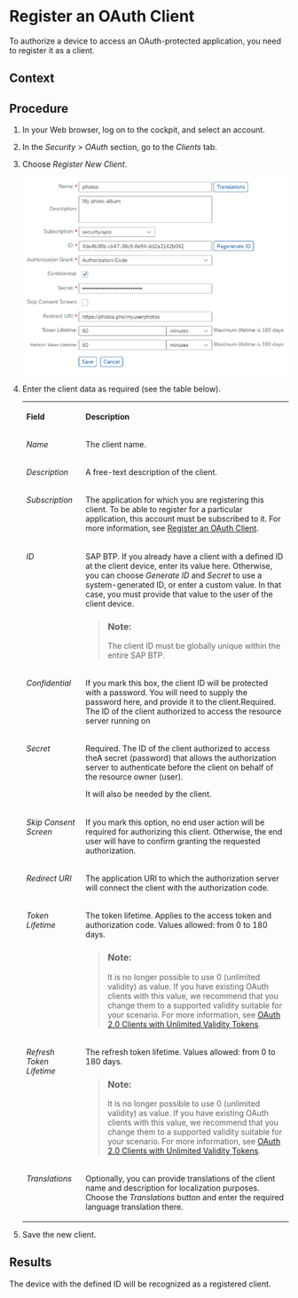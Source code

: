 <!-- loio61d8095aa39547c7b30d9aeda771497f -->

# Register an OAuth Client

To authorize a device to access an OAuth-protected application, you need to register it as a client.



## Context



## Procedure

1.  In your Web browser, log on to the cockpit, and select an account.

2.  In the *Security* \> *OAuth* section, go to the *Clients* tab.

3.  Choose *Register New Client*.

    ![OAuth Clients](images/OAuth_Clients_70f7a3f.png)

4.  Enter the client data as required \(see the table below\).


    <table>
    <tr>
    <th valign="top">

    Field
    
    </th>
    <th valign="top">

    Description
    
    </th>
    </tr>
    <tr>
    <td valign="top">
    
    *Name*
    
    </td>
    <td valign="top">
    
    The client name.
    
    </td>
    </tr>
    <tr>
    <td valign="top">
    
    *Description*
    
    </td>
    <td valign="top">
    
    A free-text description of the client.
    
    </td>
    </tr>
    <tr>
    <td valign="top">
    
    *Subscription*
    
    </td>
    <td valign="top">
    
    The application for which you are registering this client. To be able to register for a particular application, this account must be subscribed to it. For more information, see [Register an OAuth Client](register-an-oauth-client-61d8095.md).
    
    </td>
    </tr>
    <tr>
    <td valign="top">
    
    *ID*
    
    </td>
    <td valign="top">
    
    SAP BTP. If you already have a client with a defined ID at the client device, enter its value here. Otherwise, you can choose *Generate ID* and *Secret* to use a system-generated ID, or enter a custom value. In that case, you must provide that value to the user of the client device.

    > ### Note:  
    > The client ID must be globally unique within the entire SAP BTP.


    
    </td>
    </tr>
    <tr>
    <td valign="top">
    
    *Confidential*
    
    </td>
    <td valign="top">
    
    If you mark this box, the client ID will be protected with a password. You will need to supply the password here, and provide it to the client.Required. The ID of the client authorized to access the resource server running on
    
    </td>
    </tr>
    <tr>
    <td valign="top">
    
    *Secret*
    
    </td>
    <td valign="top">
    
    Required. The ID of the client authorized to access theA secret \(password\) that allows the authorization server to authenticate before the client on behalf of the resource owner \(user\).

    It will also be needed by the client.
    
    </td>
    </tr>
    <tr>
    <td valign="top">
    
    *Skip Consent Screen*
    
    </td>
    <td valign="top">
    
    If you mark this option, no end user action will be required for authorizing this client. Otherwise, the end user will have to confirm granting the requested authorization.
    
    </td>
    </tr>
    <tr>
    <td valign="top">
    
    *Redirect URI*
    
    </td>
    <td valign="top">
    
    The application URI to which the authorization server will connect the client with the authorization code.
    
    </td>
    </tr>
    <tr>
    <td valign="top">
    
    *Token Lifetime*
    
    </td>
    <td valign="top">
    
    The token lifetime. Applies to the access token and authorization code. Values allowed: from 0 to 180 days.

    > ### Note:  
    > It is no longer possible to use 0 \(unlimited validity\) as value. If you have existing OAuth clients with this value, we recommend that you change them to a supported validity suitable for your scenario. For more information, see [OAuth 2.0 Clients with Unlimited Validity Tokens](oauth-2-0-clients-with-unlimited-validity-tokens-5eccd48.md).


    
    </td>
    </tr>
    <tr>
    <td valign="top">
    
    *Refresh Token Lifetime*
    
    </td>
    <td valign="top">
    
    The refresh token lifetime. Values allowed: from 0 to 180 days.

    > ### Note:  
    > It is no longer possible to use 0 \(unlimited validity\) as value. If you have existing OAuth clients with this value, we recommend that you change them to a supported validity suitable for your scenario. For more information, see [OAuth 2.0 Clients with Unlimited Validity Tokens](oauth-2-0-clients-with-unlimited-validity-tokens-5eccd48.md).


    
    </td>
    </tr>
    <tr>
    <td valign="top">
    
    *Translations*
    
    </td>
    <td valign="top">
    
    Optionally, you can provide translations of the client name and description for localization purposes. Choose the *Translations* button and enter the required language translation there.
    
    </td>
    </tr>
    </table>
    
5.  Save the new client.




## Results

The device with the defined ID will be recognized as a registered client.

